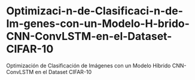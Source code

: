 # Optimizaci-n-de-Clasificaci-n-de-Im-genes-con-un-Modelo-H-brido-CNN-ConvLSTM-en-el-Dataset-CIFAR-10
Optimización de Clasificación de Imágenes con un Modelo Híbrido CNN-ConvLSTM en el Dataset CIFAR-10
